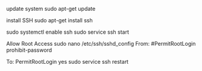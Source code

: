 update system
  sudo apt-get update

install SSH
  sudo apt-get install ssh


  sudo systemctl enable ssh
  sudo service ssh start


Allow Root Access
  sudo nano /etc/ssh/sshd_config
  From:
  #PermitRootLogin prohibit-password

  To:
  PermitRootLogin yes
  sudo service ssh restart
